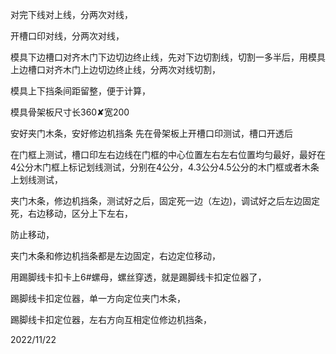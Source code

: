 对完下线对上线，分两次对线，

开槽口印对线，分两次对线，

模具下边槽口对齐木门下边切边终止线，先对下边切割线，切割一多半后，用模具上边槽口对齐木门上边切边终止线，分两次对线切割，

模具上下挡条间距留整，便于计算，

模具骨架板尺寸长360✘宽200

安好夹门木条，安好修边机挡条
先在骨架板上开槽口印测试，槽口开透后

在门框上测试，槽口印左右边线在门框的中心位置左右左右位置均匀最好，最好在4公分木门框上标记划线测试，分别在4公分，4.3公分4.5公分的木门框或者木条上划线测试，


夹门木条，修边机挡条，测试好之后，固定死一边（左边)，调试好之后左边固定死，右边移动，区分上下左右，

防止移动，



夹门木条和修边机挡条都是左边固定，右边定位移动，

用踢脚线卡扣卡上6#螺母，螺丝穿透，就是踢脚线卡扣定位器了，

踢脚线卡扣定位器，单一方向定位夹门木条，

踢脚线卡扣定位器，左右方向互相定位修边机挡条，




2022/11/22












